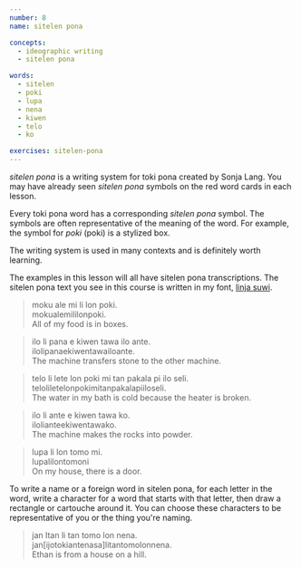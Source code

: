 ```yaml
---
number: 8
name: sitelen pona

concepts:
  - ideographic writing
  - sitelen pona

words:
  - sitelen
  - poki
  - lupa
  - nena
  - kiwen
  - telo
  - ko

exercises: sitelen-pona
---
```


_sitelen pona_ is a writing system for toki pona created by Sonja Lang. You may have already seen _sitelen pona_ symbols on the red word cards in each lesson.

Every toki pona word has a corresponding _sitelen pona_ symbol. The symbols are often representative of the meaning of the word. For example, the symbol for _poki_ (<span class="sp">poki</span>) is a stylized box.

The writing system is used in many contexts and is definitely worth learning.

The examples in this lesson will all have sitelen pona transcriptions. The sitelen pona text you see in this course is written in my font, [linja suwi].

> moku ale mi li lon poki.  
> <span class="sp">mokualemililonpoki.</span>  
> All of my food is in boxes.

> ilo li pana e kiwen tawa ilo ante.  
> <span class="sp">ilolipanaekiwentawailoante.</span>  
> The machine transfers stone to the other machine.

> telo li lete lon poki mi tan pakala pi ilo seli.  
> <span class="sp">teloliletelonpokimitanpakalapiiloseli.</span>  
> The water in my bath is cold because the heater is broken.

> ilo li ante e kiwen tawa ko.  
> <span class="sp">ilolianteekiwentawako.</span>  
> The machine makes the rocks into powder.

> lupa li lon tomo mi.    
> <span class="sp">lupalilontomoni</span>  
> On my house, there is a door.

To write a name or a foreign word in sitelen pona, for each letter in the word, write a character for a word that starts with that letter, then draw a rectangle or cartouche around it. You can choose these characters to be representative of you or the thing you're naming.

> jan Itan li tan tomo lon nena.  
> <span class="sp">jan[ijotokiantenasa]litantomolonnena.</span>  
> Ethan is from a house on a hill.

[linja suwi]: https://linjasuwi.ap5.dev
